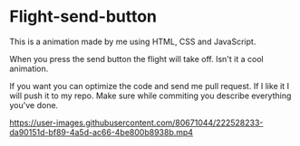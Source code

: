 # Flight-send-button

This is a animation made by me using HTML, CSS and JavaScript.

When you press the send button the flight will take off. Isn't it a cool animation.

If you want you can optimize the code and send me pull request. If I like it I will push it to my repo. Make sure while commiting you describe everything you've done.

https://user-images.githubusercontent.com/80671044/222528233-da90151d-bf89-4a5d-ac66-4be800b8938b.mp4

